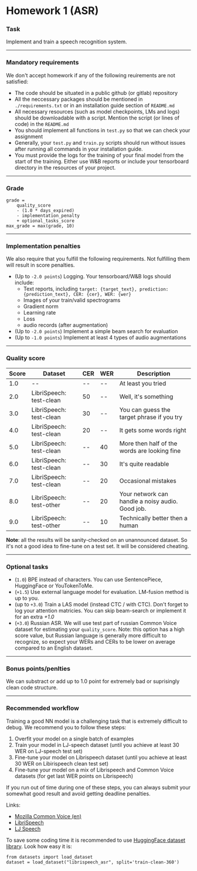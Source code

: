 # Homework 1 (ASR)

### Task
Implement and train a speech recognition system.


--------------
### Mandatory requirements
We don't accept homework if any of the following reuirements are not satisfied:
* The code should be situated in a public github (or gitlab) repository
* All the neccessary packages should be mentioned in `./requirements.txt` or in an installation 
  guide section of `README.md`
* All necessary resources (such as model checkpoints, LMs and logs) should be downloadable with a script. 
  Mention the script (or lines of code) in the `README.md`
* You should implement all functions in `test.py` so that we can check your assignment
* Generally, your `test.py` and `train.py` scripts should run without issues after running all commands in your installation guide.
* You must provide the logs for the training of your final model from the start of the training. 
  Either use W&B reports or include your tensorboard directory in the resources of your project.
  


--------------
### Grade
```
grade = 
    quality_score 
    - (1.0 * days_expired) 
    - implementation_penalty 
    + optional_tasks_score
max_grade = max(grade, 10)
```


--------------
### Implementation penalties
We also require that you fulfill the following requirements. Not fulfilling them will result in score penalties.
* (Up to `-2.0 points`) Logging. Your tensorboard/W&B logs should include:
  * Text reports, including `target: {target_text}, prediction: {prediction_text}, CER: {cer}, WER: {wer}`
  * Images of your train/valid spectrograms
  * Gradient norm
  * Learning rate
  * Loss
  * audio records (after augmentation)
* (Up to `-2.0 points`) Implement a simple beam search for evaluation
* (Up to `-1.0 points`) Implement at least 4 types of audio augmentations


--------------
### Quality score

| Score  | Dataset | CER | WER| Description|
| ------------- | ------------- | ------------- | ------------- | -------------      |
| 1.0 | -- | -- | -- | At least you tried |
| 2.0 | LibriSpeech: test-clean | 50 | -- | Well, it's something |
| 3.0 | LibriSpeech: test-clean | 30 | -- | You can guess the target phrase if you try |
| 4.0 | LibriSpeech: test-clean | 20 | -- | It gets some words right |
| 5.0 | LibriSpeech: test-clean | -- | 40 | More then half of the words are looking fine |
| 6.0 | LibriSpeech: test-clean | -- | 30 | It's quite readable |
| 7.0 | LibriSpeech: test-clean | -- | 20 | Occasional mistakes  |
| 8.0 | LibriSpeech: test-other | -- | 20 | Your network can handle a noisy audio. Good job. |
| 9.0 | LibriSpeech: test-other | -- | 10 | Technically better then a human |

__Note__: all the results will be sanity-checked on an unannounced dataset. 
So it's not a good idea to fine-tune on a test set. 
It will be considered cheating.

--------------
### Optional tasks
* (`1.0`) BPE instead of characters. You can use SentencePiece, HuggingFace or YouTokenToMe.
* (`+1.5`) Use external language model for evaluation. LM-fusion method is up to you.
* (up to `+3.0`) Train a LAS model (instead CTC / with CTC). Don't forget to log your attention matricies. 
  You can skip beam-search or implement it for an extra *+1.0*
* (`+3.0`) Russian ASR. We will use test part of russian Common Voice dataset for estimating your `quality_score`. 
  Note: this option has a high score value, but Russian language is generally more difficult to recognize, 
  so expect your WERs and CERs to be lower on average compared to an English dataset.

--------------
### Bonus points/penlties
We can substract or add up to 1.0 point for extremely bad or suprisingly clean code structure. 


--------------
### Recommended workflow

Training a good NN model is a challenging task that is extremely difficult to debug.
We recommend you to follow these steps:
1) Overfit your model on a single batch of examples
2) Train your model in LJ-speech dataset (until you achieve at least 30 WER on LJ-speech test set)
3) Fine-tune your model on Librispeech dataset (until you achieve at least 30 WER on Libirispeech clean test set)
4) Fine-tune your model on a mix of Librispeech and Common Voice datasets (for get last WER points on Librispeech)

If you run out of time during one of these steps, you can always submit your somewhat good result and 
  avoid getting deadline penalties.

Links: 
* [Mozilla Common Voice (en)](https://commonvoice.mozilla.org/ru)  
* [LibriSpeech](https://www.openslr.org/12)
* [LJ Speech](https://keithito.com/LJ-Speech-Dataset/)

To save some coding time it is recommended to use [HuggingFace dataset library](https://github.com/huggingface/datasets). 
Look how easy it is:
```
from datasets import load_dataset
dataset = load_dataset("librispeech_asr", split='train-clean-360')
```
